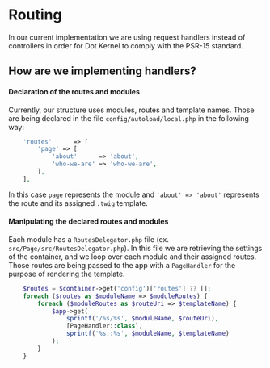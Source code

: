 # Routing

In our current implementation we are using request handlers instead of controllers in order for Dot Kernel to comply with the PSR-15 standard.

## How are we implementing handlers?

#### Declaration of the routes and modules

Currently, our structure uses modules, routes and template names. Those are being declared in the file `config/autoload/local.php` in the following way:

```php
    'routes'      => [
        'page' => [
            'about'      => 'about',
            'who-we-are' => 'who-we-are',
        ],
    ],
```

In this case `page` represents the module and `'about' => 'about'` represents the route and its assigned `.twig` template.

#### Manipulating the declared routes and modules

Each module has a `RoutesDelegator.php` file (ex. `src/Page/src/RoutesDelegator.php`). In this file we are retrieving the settings of the container,
and we loop over each module and their assigned routes. Those routes are being passed to the app with a `PageHandler` for the purpose of rendering 
the template. 

```php
    $routes = $container->get('config')['routes'] ?? [];
    foreach ($routes as $moduleName => $moduleRoutes) {
        foreach ($moduleRoutes as $routeUri => $templateName) {
            $app->get(
                sprintf('/%s/%s', $moduleName, $routeUri),
                [PageHandler::class],
                sprintf('%s::%s', $moduleName, $templateName)
            );
        }
    }
```
